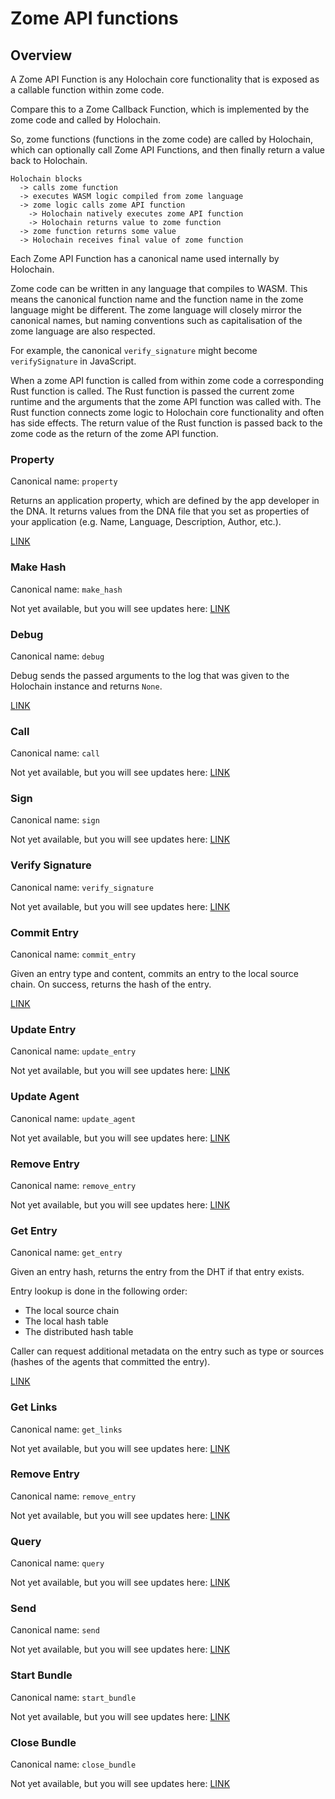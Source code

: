 # Zome API functions

## Overview

A Zome API Function is any Holochain core functionality that is exposed as a
callable function within zome code.

Compare this to a Zome Callback Function, which is implemented by the zome code 
and called by Holochain.

So, zome functions (functions in the zome code) are called by Holochain, 
which can optionally call Zome API Functions, and then finally return a
value back to Holochain.

```
Holochain blocks
  -> calls zome function
  -> executes WASM logic compiled from zome language
  -> zome logic calls zome API function
    -> Holochain natively executes zome API function
    -> Holochain returns value to zome function
  -> zome function returns some value
  -> Holochain receives final value of zome function
```

Each Zome API Function has a canonical name used internally by Holochain.

Zome code can be written in any language that compiles to WASM. This means the
canonical function name and the function name in the zome language might be
different. The zome language will closely mirror the canonical names, but naming
conventions such as capitalisation of the zome language are also respected.

For example, the canonical `verify_signature` might become `verifySignature` in
JavaScript.

When a zome API function is called from within zome code a corresponding Rust
function is called. The Rust function is passed the current zome runtime and the
arguments that the zome API function was called with. The Rust function connects
zome logic to Holochain core functionality and often has side effects. The
return value of the Rust function is passed back to the zome code as the return
of the zome API function.

### Property

Canonical name: `property`

Returns an application property, which are defined by the app developer in the DNA.
It returns values from the DNA file that you set as properties of your application (e.g. Name, Language, Description, Author, etc.).

[LINK](https://holochain.github.io/rust-api/hdk/fn.property.html)

### Make Hash

Canonical name: `make_hash`

Not yet available, but you will see
updates here:
[LINK](https://holochain.github.io/rust-api/hdk/fn.make_hash.html)

### Debug

Canonical name: `debug`

Debug sends the passed arguments to the log that was given to the Holochain instance and returns `None`.

[LINK](https://holochain.github.io/rust-api/hdk/fn.debug.html)

### Call

Canonical name: `call`

Not yet available, but you will see
updates here:
[LINK](https://holochain.github.io/rust-api/hdk/fn.call.html)

### Sign

Canonical name: `sign`

Not yet available, but you will see
updates here: [LINK](https://holochain.github.io/rust-api/hdk/fn.sign.html)

### Verify Signature

Canonical name: `verify_signature`

Not yet available, but you will see
updates here: [LINK](https://holochain.github.io/rust-api/hdk/fn.verify_signature.html)

### Commit Entry

Canonical name: `commit_entry`

Given an entry type and content, commits an entry to the local source chain.
On success, returns the hash of the entry.

[LINK](https://holochain.github.io/rust-api/hdk/fn.commit_entry.html)

### Update Entry

Canonical name: `update_entry`

Not yet available, but you will see
updates here: [LINK](https://holochain.github.io/rust-api/hdk/fn.update_entry.html)

### Update Agent

Canonical name: `update_agent`

Not yet available, but you will see
updates here: [LINK](https://holochain.github.io/rust-api/hdk/fn.update_agent.html)

### Remove Entry

Canonical name: `remove_entry`

Not yet available, but you will see
updates here: [LINK](https://holochain.github.io/rust-api/hdk/fn.remove_entry.html)

### Get Entry

Canonical name: `get_entry`

Given an entry hash, returns the entry from the DHT if that entry exists.

Entry lookup is done in the following order:
- The local source chain
- The local hash table
- The distributed hash table

Caller can request additional metadata on the entry such as type or sources
(hashes of the agents that committed the entry).

[LINK](https://holochain.github.io/rust-api/hdk/fn.get_entry.html)

### Get Links

Canonical name: `get_links`

Not yet available, but you will see
updates here: [LINK](https://holochain.github.io/rust-api/hdk/fn.get_links.html)

### Remove Entry

Canonical name: `remove_entry`

Not yet available, but you will see
updates here: [LINK](https://holochain.github.io/rust-api/hdk/fn.remove_entry.html)

### Query

Canonical name: `query`

Not yet available, but you will see
updates here: [LINK](https://holochain.github.io/rust-api/hdk/fn.query.html)

### Send

Canonical name: `send`

Not yet available, but you will see
updates here: [LINK](https://holochain.github.io/rust-api/hdk/fn.send.html)

### Start Bundle

Canonical name: `start_bundle`

Not yet available, but you will see
updates here: [LINK](https://holochain.github.io/rust-api/hdk/fn.start_bundle.html)

### Close Bundle

Canonical name: `close_bundle`

Not yet available, but you will see
updates here: [LINK](https://holochain.github.io/rust-api/hdk/fn.close_bundle.html)

